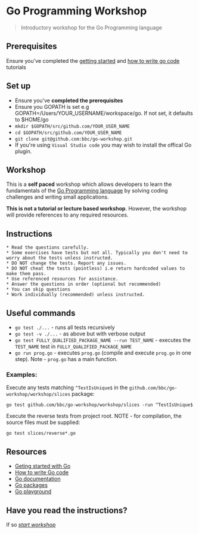 # Go Programming Workshop

> Introductory workshop for the Go Programming language

## Prerequisites
Ensure you've completed the [getting started](https://golang.org/doc/install) and [how to write go code](https://golang.org/doc/code.html) tutorials

## Set up
 * Ensure you've **completed the prerequisites**
 * Ensure you GOPATH is set e.g GOPATH=/Users/YOUR_USERNAME/workspace/go. If not set, it defaults to $HOME/go
 * `mkdir $GOPATH/src/github.com/YOUR_USER_NAME`
 * `cd $GOPATH/src/github.com/YOUR_USER_NAME`
 * `git clone git@github.com:bbc/go-workshop.git`
 * If you're using `Visual Studio code` you may wish to install the offical Go plugin.

## Workshop
This is a **self paced** workshop which allows developers to learn the fundamentals 
of the [Go Programming language](https://golang.org/) by solving coding challenges 
and writing small applications. 

**This is not a tutorial or lecture based workshop**. However, the workshop will provide
references to any required resources. 

## Instructions 
    * Read the questions carefully. 
    * Some exercises have tests but not all. Typically you don't need to worry about the tests unless instructed.  
    * DO NOT change the tests. Report any issues.
    * DO NOT cheat the tests (pointless) i.e return hardcoded values to make them pass. 
    * Use referenced resources for assistance.
    * Answer the questions in order (optional but recommended)
    * You can skip questions
    * Work individually (recommended) unless instructed.
 
## Useful commands
 * `go test ./...` - runs all tests recursively
 * `go test -v ./...` - as above but with verbose output
 * `go test FULLY_QUALIFIED_PACKAGE_NAME --run TEST_NAME` - executes the `TEST_NAME` test in `FULLY_QUALIFIED_PACKAGE_NAME`
 * `go run prog.go` - executes `prog.go` (compile and execute `prog.go` in one step). Note - `prog.go` has a main function.

### Examples:
Execute any tests matching `^TestIsUnique$` in the `github.com/bbc/go-workshop/workshop/slices` package:
```
go test github.com/bbc/go-workshop/workshop/slices -run ^TestIsUnique$
```

Execute the reverse tests from project root. NOTE - for compilation, the source files must be supplied:
```
go test slices/reverse*.go
```

## Resources
* [Geting started with Go](https://golang.org/doc/install)
* [How to write Go code](https://golang.org/doc/code.html)
* [Go documentation](https://golang.org/doc/)
* [Go packages](https://golang.org/pkg/)
* [Go playground](https://play.golang.org/)

## Have you read the instructions?
If so [_start workshop_](workshop/questions.md)


